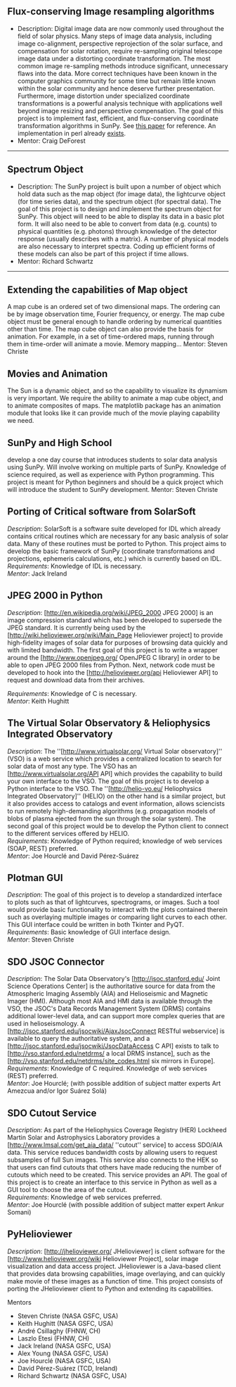 ## Flux-conserving Image resampling algorithms
* Description: Digital image data are now commonly used throughout the field of solar physics. Many steps of image data analysis, including image co-alignment, perspective reprojection of the solar surface, and compensation for solar rotation, require re-sampling original telescope image data under a distorting coordinate transformation. The most common image re-sampling methods introduce significant, unnecessary flaws into the data. More correct techniques have been known in the computer graphics community for some time but remain little known within the solar community and hence deserve further presentation. Furthermore, image distortion under specialized coordinate transformations is a powerful analysis technique with applications well beyond image resizing and perspective compensation. The goal of this project is to implement fast, efficient, and flux-conserving coordinate transformation algorithms in SunPy. See [this paper](http://adsabs.harvard.edu/abs/2004SoPh..219....3D) for reference. An implementation in perl already [exists](http://pdl.perl.org/PDLdocs/Transform.html).
* Mentor: Craig DeForest

***

## Spectrum Object
* Description: The SunPy project is built upon a number of object which hold data such as the map object (for image data), the lightcurve object (for time series data), and the spectrum object (for spectral data). The goal of this project is to design and implement the spectrum object for SunPy. This object will need to be able to display its data in a basic plot form. It will also need to be able to convert from data (e.g. counts) to physical quantities (e.g. photons) through knowledge of the detector response (usually describes with a matrix). A number of physical models are also necessary to interpret spectra. Coding up efficient forms of these models can also be part of this project if time allows.
* Mentor: Richard Schwartz

*** 

## Extending the capabilities of Map object
A map cube is an ordered set of two dimensional maps.  The ordering can be by image observation time, Fourier frequency, or energy.  The map cube object must be general enough to handle ordering by numerical quantities other than time.  The map cube object can also provide the basis for animation.  For example, in a set of time-ordered maps, running through them in time-order will animate a movie. Memory mapping...
Mentor: Steven Christe

## Movies and Animation
The Sun is a dynamic object, and so the capability to visualize its dynamism is very important.  We require the ability to animate a map cube object, and to animate composites of maps.  The matplotlib package has an animation module that looks like it can provide much of the movie playing capability we need.

## SunPy and High School
develop a one day course that introduces students to solar data analysis using SunPy.  Will involve working on multiple parts of SunPy.  Knowledge of science required, as well as experience with Python programming. This project is meant for Python beginners and should be a quick project which will introduce the student to SunPy development.
Mentor: Steven Christe

## Porting of Critical software from SolarSoft

_Description_: SolarSoft is a software suite developed for IDL which already contains critical routines which are necessary for any basic analysis of solar data. Many of these routines must be ported to Python. This project aims to develop the basic framework of SunPy (coordinate transformations and projections, ephemeris calculations, etc.) which is currently based on IDL.<br/>
_Requirements_: Knowledge of IDL is necessary.<br/>
_Mentor_: Jack Ireland<br/>

## JPEG 2000 in Python

_Description_: [http://en.wikipedia.org/wiki/JPEG_2000 JPEG 2000] is an image compression standard which has been developed to supersede the JPEG standard. It is currently being used by the [http://wiki.helioviewer.org/wiki/Main_Page Helioviewer project] to provide high-fidelity images of solar data for purposes of browsing data quickly and with limited bandwidth. The first goal of this project is to write a wrapper around the [http://www.openjpeg.org/ OpenJPEG C library] in order to be able to open JPEG 2000 files from Python. Next, network code must be developed to hook into the [http://helioviewer.org/api Helioviewer API] to request and download data from their archives.<br/>

_Requirements_: Knowledge of C is necessary.<br/>
_Mentor_: Keith Hughitt<br/>

##  The Virtual Solar Observatory & Heliophysics Integrated Observatory 

_Description_: The ''[http://www.virtualsolar.org/ Virtual Solar observatory]'' (VSO) is a web service which provides a centralized location to search for solar data of most any type. The VSO has an [http://www.virtualsolar.org/API API] which provides the capability to build your own interface to the VSO. The goal of this project is to develop a Python interface to the VSO. The ''[http://helio-vo.eu/ Heliophysics Integrated Observatory]'' (HELIO) on the other hand is a similar project, but it also provides access to catalogs and event information, allows sciencists to run remotely high-demanding algorithms (e.g. propagation models of blobs of plasma ejected from the sun through the solar system).  The second goal of this project would be to develop the Python client to connect to the different services offered by HELIO.<br/>
_Requirements_: Knowledge of Python required; knowledge of web services (SOAP, REST) preferred.<br/>
_Mentor_: Joe Hourclé and David Pérez-Suárez<br/>

##  Plotman GUI 

_Description_: The goal of this project is to develop a standardized interface to plots such as that of lightcurves, spectrograms, or images. Such a tool would provide basic functionality to interact with the plots contained therein such as overlaying multiple images or comparing light curves to each other. This GUI interface could be written in both Tkinter and PyQT.<br/>
_Requirements_: Basic knowledge of GUI interface design.<br/>
_Mentor_: Steven Christe<br/>

##  SDO JSOC Connector 

_Description_: The Solar Data Observatory's [http://jsoc.stanford.edu/ Joint Science Operations Center] is the authoritative source for data from the Atmospheric Imaging Assembly (AIA) and Helioseismic and Magnetic Imager (HMI).  Although most AIA and HMI data is available through the VSO, the JSOC's Data Records Management System (DRMS) contains additional lower-level data, and can support more complex queries that are used in helioseismology.  A [http://jsoc.stanford.edu/jsocwiki/AjaxJsocConnect RESTful webservice] is available to query the authoritative system, and a [http://jsoc.stanford.edu/jsocwiki/JsocDataAccess C API] exists to talk to [http://vso.stanford.edu/netdrms/ a local DRMS instance], such as the [http://vso.stanford.edu/netdrms/site_codes.html six mirrors in Europe].<br/>
_Requirements_: Knowledge of C required.  Knowledge of web services (REST) preferred.<br/>
_Mentor_: Joe Hourclé; (with possible addition of subject matter experts Art Amezcua and/or Igor Suárez Solá)<br/>

##  SDO Cutout Service 

_Description_: As part of the Heliophysics Coverage Registry (HER) Lockheed Martin Solar and Astrophysics Laboratory provides a [http://www.lmsal.com/get_aia_data/ ''cutout'' service] to access SDO/AIA data. This service reduces bandwidth costs by allowing users to request subsamples of full Sun images. This service also connects to the HEK so that users can find cutouts that others have made reducing the number of cutouts which need to be created. This service provides an API. The goal of this project is to create an interface to this service in Python as well as a GUI tool to choose the area of the cutout.<br/>
_Requirements_: Knowledge of web services preferred.<br/>
_Mentor_: Joe Hourclé (with possible addition of subject matter expert Ankur Somani)

##  PyHelioviewer

_Description_: [http://jhelioviewer.org/ JHelioviewer] is client software for the [http://www.helioviewer.org/wiki Helioviewer Project], solar image visualization and data access project. JHelioviewer is a Java-based client that provides data browsing capabilities, image overlaying, and can quickly make movie of these images as a function of time. This project consists of porting the JHelioviewer client to Python and extending its capabilities.

Mentors

* Steven Christe (NASA GSFC, USA)
* Keith Hughitt (NASA GSFC, USA)
* André Csillaghy (FHNW, CH)
* Laszlo Etesi (FHNW, CH)
* Jack Ireland (NASA GSFC, USA)
* Alex Young (NASA GSFC, USA)
* Joe Hourclé (NASA GSFC, USA)
* David Pérez-Suárez (TCD, Ireland)
* Richard Schwartz (NASA GSFC, USA)